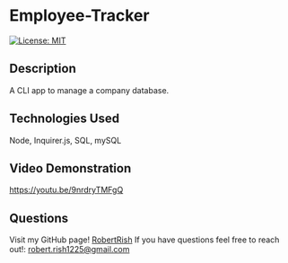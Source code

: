 # Employee-Tracker
[![License: MIT](https://img.shields.io/badge/License-MIT-yellow.svg)](https://opensource.org/licenses/MIT)

## Description
A CLI app to manage a company database.  

## Technologies Used
Node, Inquirer.js, SQL, mySQL

## Video Demonstration
https://youtu.be/9nrdryTMFgQ

## Questions
Visit my GitHub page! [RobertRish](https://github.com/RobertRish)
If you have questions feel free to reach out!: robert.rish1225@gmail.com